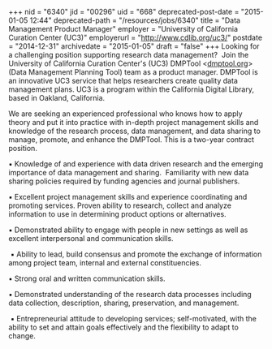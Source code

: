 +++
nid = "6340"
jid = "00296"
uid = "668"
deprecated-post-date = "2015-01-05 12:44"
deprecated-path = "/resources/jobs/6340"
title = "Data Management Product Manager"
employer = "University of California Curation Center (UC3)"
employerurl = "http://www.cdlib.org/uc3/"
postdate = "2014-12-31"
archivedate = "2015-01-05"
draft = "false"
+++
Looking for a challenging position supporting research data management? 
Join the University of California Curation Center's (UC3) DMPTool
<[dmptool.org](http://dmptool.org)> (Data Management Planning Tool)
team as a product manager. DMPTool is an innovative UC3 service that
helps researchers create quality data management plans. UC3 is a program
within the California Digital Library, based in Oakland, California.

We are seeking an experienced professional who knows how to apply theory
and put it into practice with in-depth project management skills and
knowledge of the research process, data management, and data sharing to
manage, promote, and enhance the DMPTool. This is a two-year contract
position. 
  
▪ Knowledge of and experience with data driven research and the emerging
importance of data management and sharing.  Familiarity with new data
sharing policies required by funding agencies and journal publishers.

▪ Excellent project management skills and experience coordinating and
promoting services. Proven ability to research, collect and analyze
information to use in determining product options or alternatives.

▪ Demonstrated ability to engage with people in new settings as well as
excellent interpersonal and communication skills.

 ▪ Ability to lead, build consensus and promote the exchange of
information among project team, internal and external constituencies.

▪ Strong oral and written communication skills.

▪ Demonstrated understanding of the research data processes including
data collection, description, sharing, preservation, and management.

 ▪ Entrepreneurial attitude to developing services; self-motivated, with
the ability to set and attain goals effectively and the flexibility to
adapt to change.
